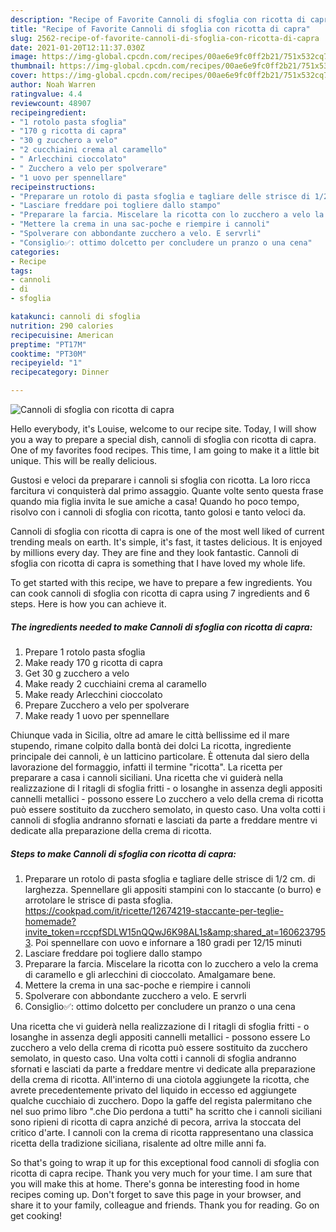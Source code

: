 ```yaml
---
description: "Recipe of Favorite Cannoli di sfoglia con ricotta di capra"
title: "Recipe of Favorite Cannoli di sfoglia con ricotta di capra"
slug: 2562-recipe-of-favorite-cannoli-di-sfoglia-con-ricotta-di-capra
date: 2021-01-20T12:11:37.030Z
image: https://img-global.cpcdn.com/recipes/00ae6e9fc0ff2b21/751x532cq70/cannoli-di-sfoglia-con-ricotta-di-capra-recipe-main-photo.jpg
thumbnail: https://img-global.cpcdn.com/recipes/00ae6e9fc0ff2b21/751x532cq70/cannoli-di-sfoglia-con-ricotta-di-capra-recipe-main-photo.jpg
cover: https://img-global.cpcdn.com/recipes/00ae6e9fc0ff2b21/751x532cq70/cannoli-di-sfoglia-con-ricotta-di-capra-recipe-main-photo.jpg
author: Noah Warren
ratingvalue: 4.4
reviewcount: 48907
recipeingredient:
- "1 rotolo pasta sfoglia"
- "170 g ricotta di capra"
- "30 g zucchero a velo"
- "2 cucchiaini crema al caramello"
- " Arlecchini cioccolato"
- " Zucchero a velo per spolverare"
- "1 uovo per spennellare"
recipeinstructions:
- "Preparare un rotolo di pasta sfoglia e tagliare delle strisce di 1/2 cm. di larghezza. Spennellare gli appositi stampini con lo staccante (o burro) e arrotolare le strisce di pasta sfoglia. https://cookpad.com/it/ricette/12674219-staccante-per-teglie-homemade?invite_token=rccpfSDLW15nQQwJ6K98AL1s&amp;shared_at=1606237953. Poi spennellare con uovo e infornare a 180 gradi per 12/15 minuti"
- "Lasciare freddare poi togliere dallo stampo"
- "Preparare la farcia. Miscelare la ricotta con lo zucchero a velo la crema di caramello e gli arlecchini di cioccolato. Amalgamare bene."
- "Mettere la crema in una sac-poche e riempire i cannoli"
- "Spolverare con abbondante zucchero a velo. E servrli"
- "Consiglio✅: ottimo dolcetto per concludere un pranzo o una cena"
categories:
- Recipe
tags:
- cannoli
- di
- sfoglia

katakunci: cannoli di sfoglia 
nutrition: 290 calories
recipecuisine: American
preptime: "PT17M"
cooktime: "PT30M"
recipeyield: "1"
recipecategory: Dinner

---
```



![Cannoli di sfoglia con ricotta di capra](https://img-global.cpcdn.com/recipes/00ae6e9fc0ff2b21/751x532cq70/cannoli-di-sfoglia-con-ricotta-di-capra-recipe-main-photo.jpg)

Hello everybody, it's Louise, welcome to our recipe site. Today, I will show you a way to prepare a special dish, cannoli di sfoglia con ricotta di capra. One of my favorites food recipes. This time, I am going to make it a little bit unique. This will be really delicious.

Gustosi e veloci da preparare i cannoli si sfoglia con ricotta. La loro ricca farcitura vi conquisterà dal primo assaggio. Quante volte sento questa frase quando mia figlia invita le sue amiche a casa! Quando ho poco tempo, risolvo con i cannoli di sfoglia con ricotta, tanto golosi e tanto veloci da.

Cannoli di sfoglia con ricotta di capra is one of the most well liked of current trending meals on earth. It's simple, it's fast, it tastes delicious. It is enjoyed by millions every day. They are fine and they look fantastic. Cannoli di sfoglia con ricotta di capra is something that I have loved my whole life.


To get started with this recipe, we have to prepare a few ingredients. You can cook cannoli di sfoglia con ricotta di capra using 7 ingredients and 6 steps. Here is how you can achieve it.

<!--inarticleads1-->

##### The ingredients needed to make Cannoli di sfoglia con ricotta di capra:

1. Prepare 1 rotolo pasta sfoglia
1. Make ready 170 g ricotta di capra
1. Get 30 g zucchero a velo
1. Make ready 2 cucchiaini crema al caramello
1. Make ready  Arlecchini cioccolato
1. Prepare  Zucchero a velo per spolverare
1. Make ready 1 uovo per spennellare


Chiunque vada in Sicilia, oltre ad amare le città bellissime ed il mare stupendo, rimane colpito dalla bontà dei dolci La ricotta, ingrediente principale dei cannoli, è un latticino particolare. È ottenuta dal siero della lavorazione del formaggio, infatti il termine &#34;ricotta&#34;. La ricetta per preparare a casa i cannoli siciliani. Una ricetta che vi guiderà nella realizzazione di I ritagli di sfoglia fritti - o losanghe in assenza degli appositi cannelli metallici - possono essere Lo zucchero a velo della crema di ricotta può essere sostituito da zucchero semolato, in questo caso. Una volta cotti i cannoli di sfoglia andranno sfornati e lasciati da parte a freddare mentre vi dedicate alla preparazione della crema di ricotta. 

<!--inarticleads2-->

##### Steps to make Cannoli di sfoglia con ricotta di capra:

1. Preparare un rotolo di pasta sfoglia e tagliare delle strisce di 1/2 cm. di larghezza. Spennellare gli appositi stampini con lo staccante (o burro) e arrotolare le strisce di pasta sfoglia. https://cookpad.com/it/ricette/12674219-staccante-per-teglie-homemade?invite_token=rccpfSDLW15nQQwJ6K98AL1s&amp;shared_at=1606237953. Poi spennellare con uovo e infornare a 180 gradi per 12/15 minuti
1. Lasciare freddare poi togliere dallo stampo
1. Preparare la farcia. Miscelare la ricotta con lo zucchero a velo la crema di caramello e gli arlecchini di cioccolato. Amalgamare bene.
1. Mettere la crema in una sac-poche e riempire i cannoli
1. Spolverare con abbondante zucchero a velo. E servrli
1. Consiglio✅: ottimo dolcetto per concludere un pranzo o una cena


Una ricetta che vi guiderà nella realizzazione di I ritagli di sfoglia fritti - o losanghe in assenza degli appositi cannelli metallici - possono essere Lo zucchero a velo della crema di ricotta può essere sostituito da zucchero semolato, in questo caso. Una volta cotti i cannoli di sfoglia andranno sfornati e lasciati da parte a freddare mentre vi dedicate alla preparazione della crema di ricotta. All&#39;interno di una ciotola aggiungete la ricotta, che avrete precedentemente privato del liquido in eccesso ed aggiungete qualche cucchiaio di zucchero. Dopo la gaffe del regista palermitano che nel suo primo libro &#34;.che Dio perdona a tutti&#34; ha scritto che i cannoli siciliani sono ripieni di ricotta di capra anziché di pecora, arriva la stoccata del critico d&#39;arte. I cannoli con la crema di ricotta rappresentano una classica ricetta della tradizione siciliana, risalente ad oltre mille anni fa. 

So that's going to wrap it up for this exceptional food cannoli di sfoglia con ricotta di capra recipe. Thank you very much for your time. I am sure that you will make this at home. There's gonna be interesting food in home recipes coming up. Don't forget to save this page in your browser, and share it to your family, colleague and friends. Thank you for reading. Go on get cooking!
